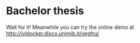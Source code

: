 # Bachelor thesis

Wait for it!
Meanwhile you can try the online demo at http://ivldocker.disco.unimib.it/vegfru/
